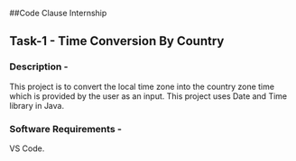 ##Code Clause Internship
## Task-1 - Time Conversion By Country 

### Description - 
This project is to convert the local time zone into the country zone time which is provided by the user as an input. This project uses Date and Time library in Java.

### Software Requirements - 
VS Code.
